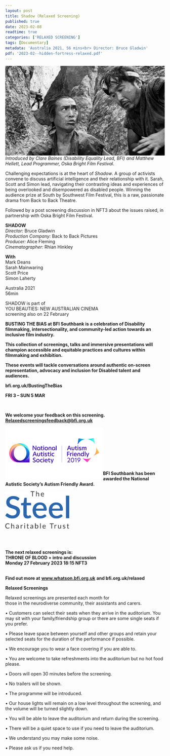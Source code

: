 ```yaml
---
layout: post
title: Shadow (Relaxed Screening)
published: true
date: 2023-02-08
readtime: true
categories: ['RELAXED SCREENING']
tags: [Documentary]
metadata: 'Australia 2021, 56 mins<br> Director: Bruce Gladwin'
pdf: '2023-02--hidden-fortress-relaxed.pdf'
---
```


<img style="float: left;" src="/img/hidden-fortress-02.jpeg"><br><br>


_Introduced by Clare Baines (Disability Equality Lead, BFI) and Matthew Hellett, Lead Programmer, Oska Bright Film Festival._

Challenging expectations is at the heart of _Shadow_. A group of activists convene to discuss artificial intelligence and their relationship with it. Sarah, Scott and Simon lead, navigating their contrasting ideas and experiences of being overlooked and disempowered as disabled people. Winning the audience prize at South by Southwest Film Festival, this is a raw, passionate drama from Back to Back Theatre.

Followed by a post screening discussion in NFT3 about the issues raised, in partnership with Oska Bright Film Festival.


**SHADOW**  
_Director:_ Bruce Gladwin  
_Production Company:_  Back to Back Pictures  
_Producer:_ Alice Fleming  
_Cinematographer:_ Rhian Hinkley  

**With**  
Mark Deans  
Sarah Mainwaring  
Scott Price  
Simon Laherty  

Australia 2021  
56min

SHADOW is part of  
YOU BEAUTIES:  NEW AUSTRALIAN CINEMA  
screening also on 22 February  

**BUSTING THE BIAS at BFI Southbank is a celebration of Disability filmmaking, intersectionality, and community-led action towards an inclusive film industry.**

**This collection of screenings, talks and immersive presentations will champion accessible and equitable practices and cultures within filmmaking and exhibition.**

**These events will tackle conversations around authentic on-screen representation, advocacy and inclusion for Disabled talent and audiences.**

**bfi.org.uk/BustingTheBias**

**FRI 3 – SUN 5 MAR**


<br>

**We welcome your feedback on this screening. Relaxedscreeningsfeedback@bfi.org.uk**


<img style="float: left;" src="/img/autistic_society.png"><br><br><br><br><br><br><br><br>
**BFI Southbank has been awarded the National Autistic Society’s Autism Friendly Award.**

<img style="float: left;" src="/img/steel-charitable-trust-logo-01.jpg" width="40%" height="40%"><br><br><br><br><br><br><br><br><br><br>


**The next relaxed screenings is:**<br>
**THRONE OF BLOOD + intro and discussion**<br>
**Monday 27 February 2023 18:15 NFT3**<br>
<br>


**Find out more at**
**www.whatson.bfi.org.uk**
**and bfi.org.uk/relaxed**

**Relaxed Screenings**<br>

Relaxed screenings are presented each month for  
those in the neurodiverse community, their assistants and carers.

• Customers can select their seats when they arrive in the auditorium. You may sit with your family/friendship group or there are some single seats if you prefer.

• Please leave space between yourself and other groups and retain your selected seats for the duration of the performance if possible.

• We encourage you to wear a face covering if you are  able to.

• You are welcome to take refreshments into the auditorium but no hot food please.

• Doors will open 30 minutes before the screening.

• No trailers will be shown.

• The programme will be introduced.

• Our house lights will remain on a low level throughout the screening, and the volume will be turned slightly down.

• You will be able to leave the auditorium and return during the screening.

• There will be a quiet space to use if you need to leave the auditorium.

• We understand you may make some noise.

• Please ask us if you need help.

<!--stackedit_data:
eyJoaXN0b3J5IjpbMTM5OTIzOTQ1N119
-->